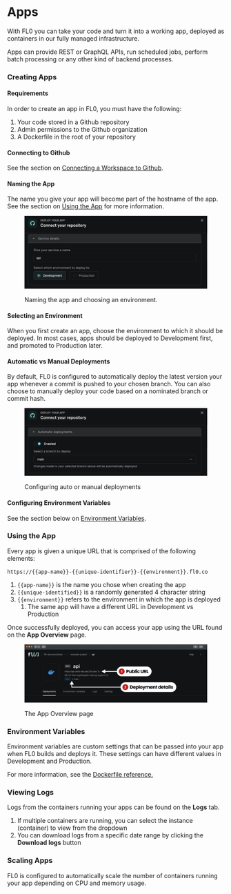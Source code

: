 # Apps

With FL0 you can take your code and turn it into a working app, deployed as containers in our fully managed infrastructure.&#x20;

Apps can provide REST or GraphQL APIs, run scheduled jobs, perform batch processing or any other kind of backend processes.

### Creating Apps

#### Requirements

In order to create an app in FL0, you must have the following:

1. Your code stored in a Github repository
2. Admin permissions to the Github organization
3. A Dockerfile in the root of your repository

#### Connecting to Github

See the section on [Connecting a Workspace to Github](workspaces.md#connecting-a-workspace-to-github).

#### Naming the App

The name you give your app will become part of the hostname of the app. See the section on [Using the App](apps.md#using-the-app) for more information.

<figure><img src="../.gitbook/assets/app-name-env.png" alt=""><figcaption><p>Naming the app and choosing an environment.</p></figcaption></figure>

#### Selecting an Environment

When you first create an app, choose the environment to which it should be deployed. In most cases, apps should be deployed to Development first, and promoted to Production later.

#### Automatic vs Manual Deployments

By default, FL0 is configured to automatically deploy the latest version your app whenever a commit is pushed to your chosen branch. You can also choose to manually deploy your code based on a nominated branch or commit hash.

<figure><img src="../.gitbook/assets/app-auto-deploy.png" alt=""><figcaption><p>Configuring auto or manual deployments</p></figcaption></figure>

#### Configuring Environment Variables

See the section below on [Environment Variables](apps.md#environment-variables).

### Using the App

Every app is given a unique URL that is comprised of the following elements:

```
https://{{app-name}}-{{unique-identifier}}-{{environment}}.fl0.co
```

1. `{{app-name}}` is the name you chose when creating the app
2. `{{unique-identified}}` is a randomly generated 4 character string
3. `{{environment}}`  refers to the environment in which the app is deployed
   1. The same app will have a different URL in Development vs Production

Once successfully deployed, you can access your app using the URL found on the **App Overview** page.

<figure><img src="../.gitbook/assets/app-overview.png" alt=""><figcaption><p>The App Overview page</p></figcaption></figure>

### Environment Variables

Environment variables are custom settings that can be passed into your app when FL0 builds and deploys it. These settings can have different values in Development and Production.

For more information, see the [Dockerfile reference.](https://docs.docker.com/engine/reference/builder/#env)

### Viewing Logs

Logs from the containers running your apps can be found on the **Logs** tab.

1. If multiple containers are running, you can select the instance (container) to view from the dropdown
2. You can download logs from a specific date range by clicking the **Download logs** button

### Scaling Apps

FL0 is configured to automatically scale the number of containers running your app depending on CPU and memory usage.&#x20;



###
